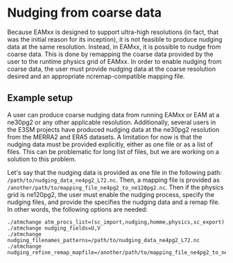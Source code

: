 # Nudging from coarse data

Because EAMxx is designed to support ultra-high resolutions (in fact, that was the initial reason for its inception), it is not feasible to produce nudging data at the same resolution.
Instead, in EAMxx, it is possible to nudge from coarse data.
This is done by remapping the coarse data provided by the user to the runtime physics grid of EAMxx.
In order to enable nudging from coarse data, the user must provide nudging data at the coarse resolution desired and an appropriate     ncremap-compatible mapping file.

## Example setup

A user can produce coarse nudging data from running EAMxx or EAM at a ne30pg2 or any other applicable resolution.
Additionally, several users in the E3SM projects have produced nudging data at the ne30pg2 resolution from the MERRA2 and ERA5 datasets.
A limitation for now is that the nudging data must be provided explicitly, either as one file or as a list of files.
This can be problematic for long list of files, but we are working on a solution to this problem.

Let's say that the nudging data is provided as one file in the following path: `/path/to/nudging_data_ne4pg2_L72.nc`.
Then, a mapping file is provided as `/another/path/to/mapping_file_ne4pg2_to_ne120pg2.nc`.
Then if the physics grid is ne120pg2, the user must enable the nudging process, specify the nudging files, and provide the specifies the nudging data and a remap file.
In other words, the following options are needed:

```shell
./atmchange atm_procs_list=(sc_import,nudging,homme,physics,sc_export)
./atmchange nudging_fields=U,V
./atmchange nudging_filenames_patterns=/path/to/nudging_data_ne4pg2_L72.nc
./atmchange nudging_refine_remap_mapfile=/another/path/to/mapping_file_ne4pg2_to_ne120pg2.nc
```
